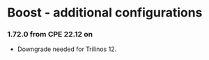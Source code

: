 # Boost - additional configurations

### 1.72.0 from CPE 22.12 on

-   Downgrade needed for Trilinos 12.
    

